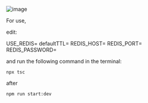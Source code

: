![image](https://github.com/user-attachments/assets/df6f8703-1659-4f1f-b7f9-638b9249f1e5)

For use, 

edit:

USE_REDIS=
defaultTTL=
REDIS_HOST=
REDIS_PORT=
REDIS_PASSWORD=

and run the following command in the terminal:

`npx tsc`

after

`npm run start:dev`
